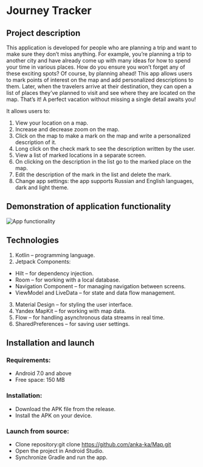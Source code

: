 # Journey Tracker
## Project description
This application is developed for people who are planning a trip and want to make sure they don’t miss anything.
For example, you’re planning a trip to another city and have already come up with many ideas for how to spend your time in various places. How do you ensure you won’t forget any of these exciting spots? Of course, by planning ahead! This app allows users to mark points of interest on the map and add personalized descriptions to them. Later, when the travelers arrive at their destination, they can open a list of places they’ve planned to visit and see where they are located on the map. That’s it! A perfect vacation without missing a single detail awaits you!

It allows users to:
1. View your location on a map.
2. Increase and decrease zoom on the map.
3. Click on the map to make a mark on the map and write a personalized description of it.
4. Long click on the check mark to see the description written by the user.
5. View a list of marked locations in a separate screen.
6. On clicking on the description in the list go to the marked place on the map.
7. Edit the description of the mark in the list and delete the mark.
8. Change app settings: the app supports Russian and English languages, dark and light theme.

  ## Demonstration of application functionality

![App functionality](assets/map_animation.gif)


## Technologies
1. Kotlin – programming language.
2. Jetpack Components:
* Hilt – for dependency injection.
* Room – for working with a local database.
* Navigation Component – for managing navigation between screens.
* ViewModel and LiveData – for state and data flow management.
3. Material Design – for styling the user interface.
4. Yandex MapKit – for working with map data.
5. Flow – for handling asynchronous data streams in real time.
6. SharedPreferences – for saving user settings.

## Installation and launch 
### Requirements: 
* Android 7.0 and above 
* Free space: 150 MB
  
### Installation:
* Download the APK file from the release.
* Install the APK on your device.

### Launch from source:
* Clone repository:git clone https://github.com/anka-ka/Map.git
* Open the project in Android Studio.
* Synchronize Gradle and run the app.
